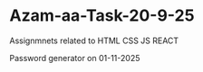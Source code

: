 ﻿# Azam-aa-Task-20-9-25

Assignmnets related to HTML CSS JS REACT


Password generator on 01-11-2025

